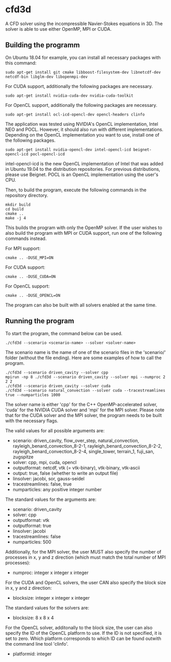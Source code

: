 # cfd3d

A CFD solver using the incompressible Navier-Stokes equations in 3D.
The solver is able to use either OpenMP, MPI or CUDA.

## Building the programm

On Ubuntu 18.04 for example, you can install all necessary packages with this command:

```
sudo apt-get install git cmake libboost-filesystem-dev libnetcdf-dev netcdf-bin libglm-dev libopenmpi-dev
```

For CUDA support, additionally the following packages are necessary.

```
sudo apt-get install nvidia-cuda-dev nvidia-cuda-toolkit
```

For OpenCL support, additionally the following packages are necessary.

```
sudo apt-get install ocl-icd-opencl-dev opencl-headers clinfo
```

The application was tested using NVIDIA's OpenCL implementation, Intel NEO and POCL. However, it should also run with different implementations. Depending on the OpenCL implementation you want to use, install one of the following packages.


```
sudo apt-get install nvidia-opencl-dev intel-opencl-icd beignet-opencl-icd pocl-opencl-icd
```

intel-opencl-icd is the new OpenCL implementation of Intel that was added in Ubuntu 19.04 to the distribution repositories. For previous distributions, please use Beignet. POCL is an OpenCL implementation using the user's CPU.




Then, to build the program, execute the following commands in the repository directory.

```
mkdir build
cd build
cmake ..
make -j 4
```

This builds the program with only the OpenMP solver. If the user wishes to also build the program with MPI or CUDA
support, run one of the following commands instead.


For MPI support:

```
cmake .. -DUSE_MPI=ON
```

For CUDA support:

```
cmake .. -DUSE_CUDA=ON
```

For OpenCL support:

```
cmake .. -DUSE_OPENCL=ON
```

The program can also be built with all solvers enabled at the same time.

## Running the program

To start the program, the command below can be used.

```
./cfd3d --scenario <scenario-name> --solver <solver-name>
```

The scenario name is the name of one of the scenario files in the 'scenario/' folder (without the file ending).
Here are some examples of how to call the program.

```
./cfd3d --scenario driven_cavity --solver cpp
mpirun -np 8 ./cfd3d --scenario driven_cavity --solver mpi --numproc 2 2 2
./cfd3d --scenario driven_cavity --solver cuda
./cfd3d --scenario natural_convection --solver cuda --tracestreamlines true --numparticles 1000
```

The solver name is either 'cpp' for the C++ OpenMP-accelerated solver, 'cuda' for the NVIDIA CUDA solver and 'mpi' for
the MPI solver.
Please note that for the CUDA solver and the MPI solver, the program needs to be built with the necessary flags.

The valid values for all possible arguments are:
* scenario: driven_cavity, flow_over_step, natural_convection, rayleigh_benard_convection_8-2-1,
rayleigh_benard_convection_8-2-2, rayleigh_benard_convection_8-2-4,
single_tower, terrain_1, fuji_san, zugspitze
* solver: cpp, mpi, cuda, opencl
* outputformat: netcdf, vtk (= vtk-binary), vtk-binary, vtk-ascii
* output: true, false (whether to write an output file)
* linsolver: jacobi, sor, gauss-seidel
* tracestreamlines: false, true
* numparticles: any positive integer number

The standard values for the arguments are:
* scenario: driven_cavity
* solver: cpp
* outputformat: vtk
* outputformat: true
* linsolver: jacobi
* tracestreamlines: false
* numparticles: 500

Additionally, for the MPI solver, the user MUST also specify the number of processes in x, y and z direction (which must
match the total number of MPI processes):
* numproc: integer x integer x integer

For the CUDA and OpenCL solvers, the user CAN also specify the block size in x, y and z direction:
* blocksize: integer x integer x integer

The standard values for the solvers are:
* blocksize: 8 x 8 x 4

For the OpenCL solver, additonally to the block size, the user can also specify the ID of the OpenCL platform to use.
If the ID is not specified, it is set to zero. Which platform corresponds to which ID can be found outwith the command
line tool 'clinfo'.

* platformid: integer